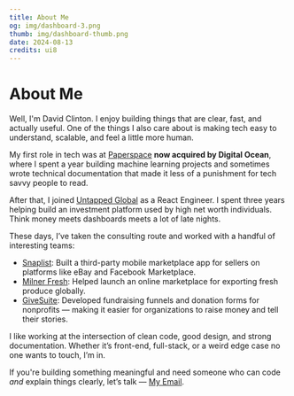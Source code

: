 ```yaml
---
title: About Me
og: img/dashboard-3.png
thumb: img/dashboard-thumb.png
date: 2024-08-13
credits: ui8
---
```


# About Me

Well, I'm David Clinton. I enjoy building things that are clear, fast, and actually useful. One of the things I also care about is making tech easy to understand, scalable, and feel a little more human.

My first role in tech was at [Paperspace](https://blog.paperspace.com/author/david-clinton/) **now acquired by Digital Ocean**, where I spent a year building machine learning projects and sometimes wrote technical documentation that made it less of a punishment for tech savvy people to read.

After that, I joined [Untapped Global](https://untapped-global.com/) as a React Engineer. I spent three years helping build an investment platform used by high net worth individuals. Think money meets dashboards meets a lot of late nights.

These days, I’ve taken the consulting route and worked with a handful of interesting teams:

- [Snaplist](https://www.snaplist.app/): Built a third-party mobile marketplace app for sellers on platforms like eBay and Facebook Marketplace.
- [Milner Fresh](https://www.milnerfresh.com/): Helped launch an online marketplace for exporting fresh produce globally.
- [GiveSuite](https://givesuite.com/): Developed fundraising funnels and donation forms for nonprofits — making it easier for organizations to raise money and tell their stories.

I like working at the intersection of clean code, good design, and strong documentation. Whether it’s front-end, full-stack, or a weird edge case no one wants to touch, I’m in.

If you're building something meaningful and need someone who can code *and* explain things clearly, let’s talk — [My Email](mailto:clintondavid46@gmail.com).


